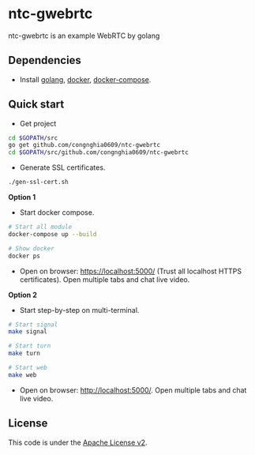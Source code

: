 # ntc-gwebrtc
ntc-gwebrtc is an example WebRTC by golang  

## Dependencies
- Install [golang](https://golang.org/doc/install), [docker](https://docs.docker.com/engine/install/), [docker-compose](https://docs.docker.com/compose/install/).

## Quick start
- Get project
```bash
cd $GOPATH/src
go get github.com/congnghia0609/ntc-gwebrtc
cd $GOPATH/src/github.com/congnghia0609/ntc-gwebrtc
```

- Generate SSL certificates.  
```bash
./gen-ssl-cert.sh
```

**Option 1**
- Start docker compose.
```bash
# Start all module
docker-compose up --build

# Show docker
docker ps
```

- Open on browser: [https://localhost:5000/](https://localhost:5000/) (Trust all localhost HTTPS certificates). Open multiple tabs and chat live video.


**Option 2**
- Start step-by-step on multi-terminal.
```bash
# Start signal
make signal

# Start turn
make turn

# Start web
make web
```

- Open on browser: [http://localhost:5000/](http://localhost:5000/). Open multiple tabs and chat live video.


## License
This code is under the [Apache License v2](https://www.apache.org/licenses/LICENSE-2.0).  